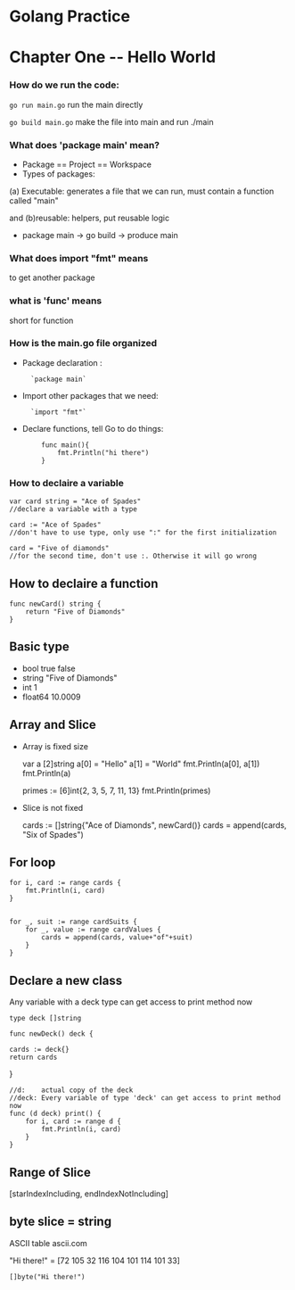 # Golang Practice

# Chapter One -- Hello World

### How do we run the code:

`go run main.go`
 run the main directly

`go build main.go`
make the file into main and run ./main

### What does 'package main' mean?

* Package == Project == Workspace
* Types of packages: 

(a) Executable: generates a file that we can run, must contain a function called "main" 

and (b)reusable: helpers, put reusable logic
* package main -> go build -> produce main

### What does import "fmt" means
to get another package

### what is 'func' means
short for function

### How is the main.go file organized
* Package declaration : 

        `package main`
* Import other packages that we need: 

        `import "fmt"`
* Declare functions, tell Go to do things:
```
        func main(){
            fmt.Println("hi there")
        }
 ```

### How to declaire a variable
    var card string = "Ace of Spades"
    //declare a variable with a type

    card := "Ace of Spades" 
    //don't have to use type, only use ":" for the first initialization

    card = "Five of diamonds"
    //for the second time, don't use :. Otherwise it will go wrong

## How to declaire a function
    func newCard() string {
	    return "Five of Diamonds"
    }

## Basic type
* bool    true false
* string  "Five of Diamonds"
* int     1
* float64 10.0009

## Array and Slice
* Array is fixed size

    var a [2]string
	a[0] = "Hello"
	a[1] = "World"
    fmt.Println(a[0], a[1])
	fmt.Println(a)

    primes := [6]int{2, 3, 5, 7, 11, 13}
    fmt.Println(primes)
    
* Slice is not fixed

    cards := []string{"Ace of Diamonds", newCard()}
    cards = append(cards, "Six of Spades")

## For loop

    for i, card := range cards {
		fmt.Println(i, card)
	}


	for _, suit := range cardSuits {
		for _, value := range cardValues {
			cards = append(cards, value+"of"+suit)
		}
	}

## Declare a new class
Any variable with a deck type can get access to print method now

    type deck []string

    func newDeck() deck {

	cards := deck{}
	return cards
}

    //d:    actual copy of the deck
    //deck: Every variable of type 'deck' can get access to print method now
    func (d deck) print() {
        for i, card := range d {
            fmt.Println(i, card)
        }
    }

## Range of Slice

 [starIndexIncluding, endIndexNotIncluding]

## byte slice = string
ASCII table ascii.com

"Hi there!" = [72 105 32 116 104 101 114 101 33]

    []byte("Hi there!")
